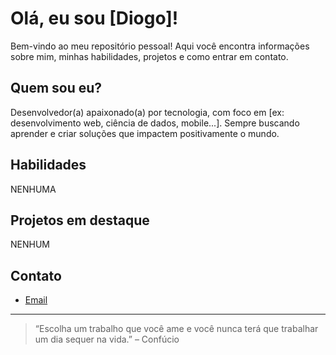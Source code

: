 # Olá, eu sou [Diogo]!

Bem-vindo ao meu repositório pessoal! Aqui você encontra informações sobre mim, minhas habilidades, projetos e como entrar em contato.

## Quem sou eu?

Desenvolvedor(a) apaixonado(a) por tecnologia, com foco em [ex: desenvolvimento web, ciência de dados, mobile...]. Sempre buscando aprender e criar soluções que impactem positivamente o mundo.

## Habilidades

NENHUMA 

## Projetos em destaque

NENHUM

## Contato

- [Email](diogoyuri499@gmail.com)

---

> “Escolha um trabalho que você ame e você nunca terá que trabalhar um dia sequer na vida.” – Confúcio

